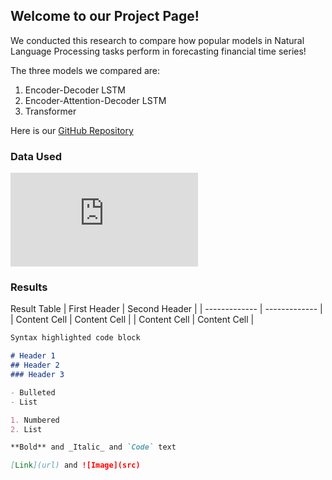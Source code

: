 ## Welcome to our Project Page!

We conducted this research to compare how popular models in Natural Language Processing tasks perform in forecasting financial time series! 

The three models we compared are:

1. Encoder-Decoder LSTM
2. Encoder-Attention-Decoder LSTM
3. Transformer

Here is our [GitHub Repository](https://github.com/yaogood/stock-price-prediction)

### Data Used

![Input Variables](https://github.com/yuxiangalvin/Deep-Learning-Project/blob/main/WVAD.html)

### Results

Result Table
| First Header  | Second Header |
| ------------- | ------------- |
| Content Cell  | Content Cell  |
| Content Cell  | Content Cell  |



```markdown
Syntax highlighted code block

# Header 1
## Header 2
### Header 3

- Bulleted
- List

1. Numbered
2. List

**Bold** and _Italic_ and `Code` text

[Link](url) and ![Image](src)
```



